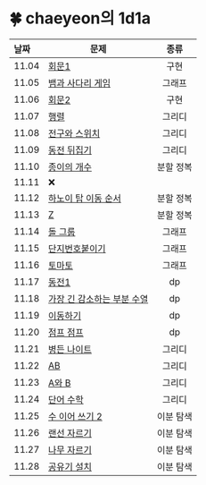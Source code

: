 # 🍀 chaeyeon의 1d1a

| 날짜    | 문제                                                                                                                                                                                                                                                                                                  |  종류   |
|:------|-----------------------------------------------------------------------------------------------------------------------------------------------------------------------------------------------------------------------------------------------------------------------------------------------------|:-----:|
| 11.04 | [회문1](https://swexpertacademy.com/main/code/problem/problemDetail.do?contestProbId=AV14QpAaAAwCFAYi&categoryId=AV14QpAaAAwCFAYi&categoryType=CODE&problemTitle=%ED%9A%8C%EB%AC%B81&orderBy=FIRST_REG_DATETIME&selectCodeLang=ALL&select-1=&pageSize=10&pageIndex=1)                                 |  구현   |
| 11.05 | [뱀과 사다리 게임](https://www.acmicpc.net/problem/16928)                                                                                                                                                                                                                                                  |  그래프  |
| 11.06 | [회문2](https://swexpertacademy.com/main/code/problem/problemDetail.do?problemLevel=3&contestProbId=AV14Rq5aABUCFAYi&categoryId=AV14Rq5aABUCFAYi&categoryType=CODE&problemTitle=s%2Fw+%EB%AC%B8%EC%A0%9C%ED%95%B4%EA%B2%B0&orderBy=SUBMIT_COUNT&selectCodeLang=ALL&select-1=3&pageSize=10&pageIndex=1) |  구현   |
| 11.07 | [행렬](https://www.acmicpc.net/problem/1080)                                                                                                                                                                                                                                                          |  그리디  |
| 11.08 | [전구와 스위치](https://www.acmicpc.net/problem/2138)                                                                                                                                                                                                                                                     |  그리디  |
| 11.09 | [동전 뒤집기](https://www.acmicpc.net/problem/1285)                                                                                                                                                                                                                                                      |  그리디  |
| 11.10 | [종이의 개수](https://www.acmicpc.net/problem/1780)                                                                                                                                                                                                                                                      | 분할 정복 |
| 11.11 | ❌                                                                                                                                                                                                                                                                                                   |
| 11.12 | [하노이 탑 이동 순서](https://www.acmicpc.net/problem/11729)                                                                                                                                                                                                                                                | 분할 정복 |
| 11.13 | [Z](https://www.acmicpc.net/problem/1074)                                                                                                                                                                                                                                                           | 분할 정복 |
| 11.14 | [돌 그룹](https://www.acmicpc.net/problem/12886)                                                                                                                                                                                                                                                       |  그래프  |
| 11.15 | [단지번호붙이기](https://www.acmicpc.net/problem/2667)                                                                                                                                                                                                                                                     |  그래프  |
| 11.16 | [토마토](https://www.acmicpc.net/problem/7569)                                                                                                                                                                                                                                                         |  그래프  |
| 11.17 | [동전1](https://www.acmicpc.net/problem/2293)                                                                                                                                                                                                                                                         |  dp   |
| 11.18 | [가장 긴 감소하는 부분 수열](https://www.acmicpc.net/problem/11722)                                                                                                                                                                                                                                            |  dp   |
| 11.19 | [이동하기](https://www.acmicpc.net/problem/11048)                                                                                                                                                                                                                                                       |  dp   |
| 11.20 | [점프 점프](https://www.acmicpc.net/problem/11060)                                                                                                                                                                                                                                                      |  dp   |
| 11.21 | [병든 나이트](https://www.acmicpc.net/problem/1783)                                                                                                                                                                                                                                                      |  그리디  |
| 11.22 | [AB](https://www.acmicpc.net/problem/12970)                                                                                                                                                                                                                                                         |  그리디  |
| 11.23 | [A와 B](https://www.acmicpc.net/problem/12904)                                                                                                                                                                                                                                                       |  그리디  |
| 11.24 | [단어 수학](https://www.acmicpc.net/problem/1339)                                                                                                                                                                                                                                                       |  그리디  |
| 11.25 | [수 이어 쓰기 2](https://www.acmicpc.net/problem/1790)                                                                                                                                                                                                                                                   | 이분 탐색 |
| 11.26 | [랜선 자르기](https://www.acmicpc.net/problem/1654)                                                                                                                                                                                                                                                      | 이분 탐색 |
| 11.27 | [나무 자르기](https://www.acmicpc.net/problem/2805)                                                                                                                                                                                                                                                      | 이분 탐색 |
| 11.28 | [공유기 설치](https://www.acmicpc.net/problem/2110)                                                                                                                                                                                                                                                      | 이분 탐색 |
